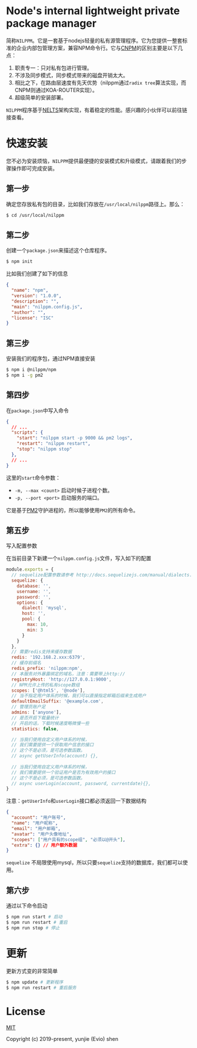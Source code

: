 # Node's internal lightweight private package manager

简称`NILPPM`。它是一套基于nodejs轻量的私有源管理程序。它为您提供一整套标准的企业内部包管理方案，兼容NPM命令行。它与[CNPM](https://github.com/cnpm/cnpm)的区别主要是以下几点：

1. 职责专一：只对私有包进行管理。
2. 不涉及同步模式，同步模式带来的磁盘开销太大。
3. 相比之下，在路由层速度有先天优势（nilppm通过`radix tree`算法实现，而CNPM则通过KOA-ROUTER实现）。
4. 超级简单的安装部署。

`NILPPM`程序基于[NELTS](https://github.com/nelts)架构实现，有着稳定的性能。感兴趣的小伙伴可以前往链接查看。

# 快速安装

您不必为安装烦恼，`NILPPM`提供最便捷的安装模式和升级模式，请跟着我们的步骤操作即可完成安装。

## 第一步

确定您存放私有包的目录，比如我们存放在`/usr/local/nilppm`路径上。那么：

```bash
$ cd /usr/local/nilppm
```

## 第二步

创建一个`package.json`来描述这个仓库程序。

```bash
$ npm init
```

比如我们创建了如下的信息

```json
{
  "name": "npm",
  "version": "1.0.0",
  "description": "",
  "main": "nilppm.config.js",
  "author": "",
  "license": "ISC"
}
```

## 第三步

安装我们的程序包，通过NPM直接安装

```bash
$ npm i @nilppm/npm
$ npm i -g pm2
```

## 第四步

在`package.json`中写入命令

```json
{
  // ...
  "scripts": {
    "start": "nilppm start -p 9000 && pm2 logs",
    "restart": "nilppm restart",
    "stop": "nilppm stop"
  },
  // ...
}
```

这里的`start`命令参数：

- `-m, --max <count>` 启动时候子进程个数。
- `-p, --port <port>` 启动服务的端口。

它是基于[PM2](https://www.npmjs.com/package/pm2)守护进程的，所以能够使用`PM2`的所有命令。

## 第五步

写入配置参数

在当前目录下新建一个`nilppm.config.js`文件，写入如下的配置

```javascript
module.exports = {
  // sequelize配置参数请参考 http://docs.sequelizejs.com/manual/dialects.html
  sequelize: {
    database: '',
    username: '',
    password: '',
    options: {
      dialect: 'mysql',
      host: '',
      pool: {
        max: 10,
        min: 3
      }
    }
  },
  // 需要redis支持来缓存数据
  redis: '192.168.2.xxx:6379',
  // 缓存前缀名
  redis_prefix: 'nilppm:npm',
  // 本服务对外暴露绑定的域名，注意：需要带上http://
  registryHost: 'http://127.0.0.1:9000',
  // NPM允许上传的私有scope数组
  scopes: ['@html5', '@node'],
  // 当不指定用户体系的时候，我们可以直接指定邮箱后缀来生成用户
  defaultEmailSuffix: '@example.com',
  // 管理员账户足
  admins: ['anyone'],
  // 是否开启下载量统计
  // 开启的话，下载时候速度略微慢一些
  statistics: false,

  // 当我们使用自定义用户体系的时候，
  // 我们需要提供一个获取用户信息的接口
  // 这个不是必须，是可选参数函数。
  // async getUserInfo(account) {},
  
  // 当我们使用自定义用户体系的时候，
  // 我们需要提供一个验证用户是否为有效用户的接口
  // 这个不是必须，是可选参数函数。
  // async userLogin(account, password, currentdate){},
}
```

注意：`getUserInfo`和`userLogin`接口都必须返回一下数据结构

```json
{
  "account": "用户账号",
  "name": "用户昵称",
  "email": "用户邮箱",
  "avatar": "用户头像地址",
  "scopes": ["用户具有的scope组", "必须以@开头"],
  "extra": {} // 用户额外数据
}
```

`sequelize` 不局限使用mysql，所以只要`sequelize`支持的数据库，我们都可以使用。

## 第六步

通过以下命令启动

```bash
$ npm run start # 启动
$ npm run restart # 重启
$ npm run stop # 停止
```

# 更新

更新方式变的非常简单

```bash
$ npm update # 更新程序
$ npm run restart # 重启服务
```


# License

[MIT](http://opensource.org/licenses/MIT)

Copyright (c) 2019-present, yunjie (Evio) shen
